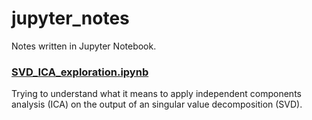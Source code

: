 # jupyter_notes
Notes written in Jupyter Notebook.

### [SVD_ICA_exploration.ipynb](https://nbviewer.jupyter.org/github/fredrmag/jupyter_notes/blob/master/SVD_ICA_exploration.ipynb)
Trying to understand what it means to apply independent components analysis (ICA) on the output of an singular value decomposition (SVD).  
